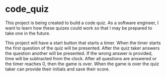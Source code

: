 # code_quiz

This project is being created to build a code quiz. As a software engineer, I want to learn how these quizes could work so that I may be prepared to take one in the future.

This project will have a start button that starts a timer.
When the timer starts the first question of the quiz will be presented.
After the quiz taker answers the question another will be presented.
If the wrong answer is provided, time will be subtracted from the clock.
After all questions are answered or the timer reaches 0, then the game is over.
When the game is over the quiz taker can provide their initials and save their score.